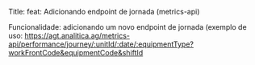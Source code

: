 Title: feat: Adicionando endpoint de jornada (metrics-api)

Funcionalidade: adicionando um novo endpoint de jornada (exemplo de uso: https://agt.analitica.ag/metrics-api/performance/journey/:unitId/:date/:equipmentType?workFrontCode&equipmentCode&shiftId
